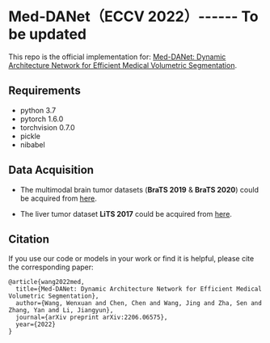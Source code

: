 # Med-DANet（ECCV 2022）------ To be updated

This repo is the official implementation for: 
[Med-DANet: Dynamic Architecture Network for Efficient Medical Volumetric Segmentation](https://arxiv.org/abs/2206.06575). 

## Requirements
- python 3.7
- pytorch 1.6.0
- torchvision 0.7.0
- pickle
- nibabel

## Data Acquisition
- The multimodal brain tumor datasets (**BraTS 2019** & **BraTS 2020**) could be acquired from [here](https://ipp.cbica.upenn.edu/).

- The liver tumor dataset **LiTS 2017** could be acquired from [here](https://competitions.codalab.org/competitions/17094#participate-get-data).

## Citation
If you use our code or models in your work or find it is helpful, please cite the corresponding paper:

```
@article{wang2022med,
  title={Med-DANet: Dynamic Architecture Network for Efficient Medical Volumetric Segmentation},
  author={Wang, Wenxuan and Chen, Chen and Wang, Jing and Zha, Sen and Zhang, Yan and Li, Jiangyun},
  journal={arXiv preprint arXiv:2206.06575},
  year={2022}
}
```
